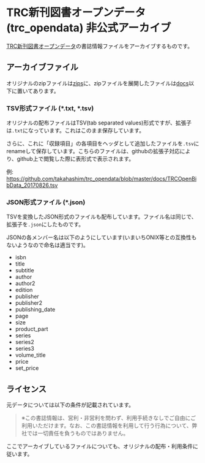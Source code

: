 # TRC新刊図書オープンデータ(trc_opendata) 非公式アーカイブ

[TRC新刊図書オープンデータ](http://www.trc.co.jp/trc_opendata/)の書誌情報ファイルをアーカイブするものです。

## アーカイブファイル

オリジナルのzipファイルは[zips](./zips/)に、zipファイルを展開したファイルは[docs](./docs/)以下に置いてあります。

### TSV形式ファイル (*.txt, *.tsv)

オリジナルの配布ファイルはTSV(tab separated values)形式ですが、拡張子は`.txt`になっています。これはこのまま保存しています。

さらに、これに「収録項目」の各項目をヘッダとして追加したファイルを`.tsv`にrenameして保存しています。こちらのファイルは、githubの拡張子対応により、github上で閲覧した際に表形式で表示されます。

例: https://github.com/takahashim/trc_opendata/blob/master/docs/TRCOpenBibData_20170826.tsv

### JSON形式ファイル (*.json)

TSVを変換したJSON形式のファイルも配布しています。ファイル名は同じで、拡張子を`.json`にしたものです。

JSONの各メンバー名は以下のようにしています(いまいちONIX等との互換性もないようなので命名は適当です)。

* isbn
* title
* subtitle
* author
* author2
* edition
* publisher
* publisher2
* publishing_date
* page
* size
* product_part
* series
* series2
* series3
* volume_title
* price
* set_price


## ライセンス

元データについては以下の条件が記載されています。

> ※この書誌情報は、営利・非営利を問わず、利用手続きなしでご自由にご利用いただけます。なお、この書誌情報を利用して行う行為について、弊社では一切責任を負うものではありません。

ここでアーカイブしているファイルについても、オリジナルの配布・利用条件に従います。
